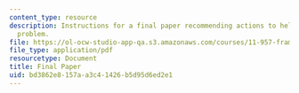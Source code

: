 ```yaml
---
content_type: resource
description: Instructions for a final paper recommending actions to help with an urban
  problem.
file: https://ol-ocw-studio-app-qa.s3.amazonaws.com/courses/11-957-frameworks-of-urban-governance-january-iap-2007/bd3862e8157aa3c41426b5d95d6ed2e1_finalpaper.pdf
file_type: application/pdf
resourcetype: Document
title: Final Paper
uid: bd3862e8-157a-a3c4-1426-b5d95d6ed2e1
---
```

